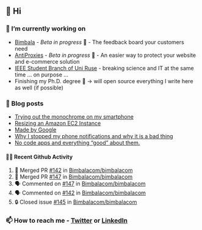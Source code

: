 ## 👋 Hi

### 🔭 I’m currently working on
- [Bimbala](https://bimbala.com/) - *Beta in progress* 🚀 - The feedback board your customers need
- [AntiProxies](https://antiproxies.com/) - *Beta in progress* 🚀 -  An easier way to protect your website and e-commerce solution
- [IEEE Student Branch of Uni Ruse](https://github.com/IEEE-Student-Branch-of-Uni-Ruse) - breaking science and IT at the same time ... on purpose ...
- Finishing my Ph.D. degree 🤔 -> will open source everything I write here as well (if possible)

### 📖 Blog posts
<!-- BLOG-POST-LIST:START -->
- [Trying out the monochrome on my smartphone](https://mrgkanev.eu/posts/trying-out-the-monochrome-on-my-smartphone/)
- [Resizing an Amazon EC2 Instance](https://mrgkanev.eu/posts/resizing-an-amazon-ec2-instance/)
- [Made by Google](https://mrgkanev.eu/posts/made-by-google/)
- [Why I stopped my phone notifications and why it is a bad thing](https://mrgkanev.eu/posts/why-i-stopped-my-phone-notifications-and-why-it-is-a-bad-thing/)
- [No code apps and everything “good” about them.](https://mrgkanev.eu/posts/no-code-apps-and-everything-good-about-them/)
<!-- BLOG-POST-LIST:END -->

#### 🧑‍💻 Recent Github Activity

<!--START_SECTION:activity-->
1. 🎉 Merged PR [#142](https://github.com/Bimbalacom/bimbalacom/pull/142) in [Bimbalacom/bimbalacom](https://github.com/Bimbalacom/bimbalacom)
2. 🎉 Merged PR [#147](https://github.com/Bimbalacom/bimbalacom/pull/147) in [Bimbalacom/bimbalacom](https://github.com/Bimbalacom/bimbalacom)
3. 🗣 Commented on [#147](https://github.com/Bimbalacom/bimbalacom/pull/147#issuecomment-1912235413) in [Bimbalacom/bimbalacom](https://github.com/Bimbalacom/bimbalacom)
4. 🗣 Commented on [#142](https://github.com/Bimbalacom/bimbalacom/pull/142#issuecomment-1912232338) in [Bimbalacom/bimbalacom](https://github.com/Bimbalacom/bimbalacom)
5. 🔒 Closed issue [#145](https://github.com/Bimbalacom/bimbalacom/issues/145) in [Bimbalacom/bimbalacom](https://github.com/Bimbalacom/bimbalacom)
<!--END_SECTION:activity-->


### 📫 How to reach me - [Twitter](https://twitter.com/mrgkanev) or [LinkedIn](https://www.linkedin.com/in/mrgkanev) 
